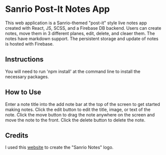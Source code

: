 # Sanrio Post-It Notes App
This web application is a Sanrio-themed "post-it" style live notes app created with React, JS, SCSS, and a Firebase DB backend. Users can create notes, move them in 3 different planes, edit, delete, and cleaer them. The notes have markdown support. The persistent storage and update of notes is hosted with Firebase. 

## Instructions
You will need to run 'npm install' at the command line to install the necessary packages.

## How to Use
Enter a note title into the add note bar at the top of the screen to get started making notes.
Click the edit button to edit the title, image, or text of the note.
Click the move button to drag the note anywhere on the screen and move the note to the front.
Click the delete button to delete the note.

## Credits
I used this [website](https://www.textstudio.com/) to create the "Sanrio Notes" logo.